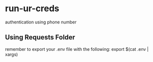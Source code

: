 # run-ur-creds
authentication using phone number


## Using Requests Folder
remember to export your .env file with the following:
export $(cat .env | xargs)
